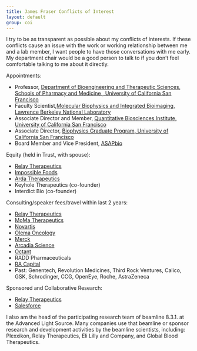 ```yaml
---
title: James Fraser Conflicts of Interest
layout: default
group: coi
---
```


 I try to be as transparent as possible about my conflicts of interests. If these  conflicts cause an issue with the work or working relationship between me and a lab member, I want people to have those conversations with me early. My department chair would be a good person to talk to if you don’t feel comfortable talking to me about it directly.

Appointments:

* Professor, [Department of Bioengineering and Therapeutic Sciences, Schools of Pharmacy and Medicine
, University of California San Francisco](https://bts.ucsf.edu/)
* Faculty Scientist,[Molecular Biophysics and Integrated Bioimaging, Lawrence Berkeley National Laboratory](https://biosciences.lbl.gov/divisions/mbib/)
* Associate Director and Member, [Quantitative Biosciences Institute, University of California San Francisco](http://qbi.ucsf.edu/)
* Associate Director, [Biophysics Graduate Program, University of California San Francisco](https://biophysics.ucsf.edu/)
* Board Member and Vice President, [ASAPbio](https://asapbio.org/)

Equity (held in Trust, with spouse):

* [Relay Therapeutics](https://relaytx.com/)
* [Impossible Foods](https://impossiblefoods.com/)
* [Arda Therapeutics](https://www.ardatherapeutics.com/)
* Keyhole Therapeutics (co-founder)
* Interdict Bio (co-founder)

Consulting/speaker fees/travel within last 2 years:

* [Relay Therapeutics](https://relaytx.com/)
* [MoMa Therapeutics](https://momatx.com/)
* [Novartis](https://www.novartis.com/)
* [Olema Oncology](https://olema.com/)
* [Merck](https://www.merck.com/)
* [Arcadia Science](https://www.arcadia.science/)
* [Octant](https://octant.bio/)
* RADD Pharmaceuticals
* [RA Capital](https://www.racap.com/venture)
* Past: Genentech, Revolution Medicines, Third Rock Ventures, Calico, GSK, Schrodinger, CCG, OpenEye, Roche, AstraZeneca

Sponsored and Collaborative Research:

* [Relay Therapeutics](https://relaytx.com/)
* [Salesforce](https://www.salesforce.com/)

I also am the head of the participating research team of beamline 8.3.1. at the Advanced Light Source. Many companies use that beamline or sponsor research and development activities by the beamline scientists, including: Plexxikon, Relay Therapeutics, Eli Lilly and Company, and Global Blood Therapeutics.
